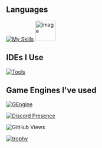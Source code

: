 ## Languages

[![My Skills](https://skillicons.dev/icons?i=c,cpp,cs,python,lua,java,html,js,css,ruby,rust&perline=20)](https://skillicons.dev)
<img width="55" height="55" alt="image" src="https://github.com/user-attachments/assets/3dda5850-8318-424b-bb14-10b1cff8382e" />


## IDEs I Use

[![Tools](https://skillicons.dev/icons?i=visualstudio,rider,vscode,idea&perline=4)](https://skillicons.dev)

## Game Engines I've used

[![GEngine](https://skillicons.dev/icons?i=robloxstudio,unity,unreal,godot&perline=4)](https://skillicons.dev)

[![Discord Presence](https://lanyard.cnrad.dev/api/1250431140607557702?showDisplayName=true)](https://discord.com/users/1250431140607557702)

![GitHub Views](https://komarev.com/ghpvc/?username=0xCiel)

[![trophy](https://github-profile-trophy.vercel.app/?username=0xCiel)](https://github.com/ryo-ma/github-profile-trophy)
